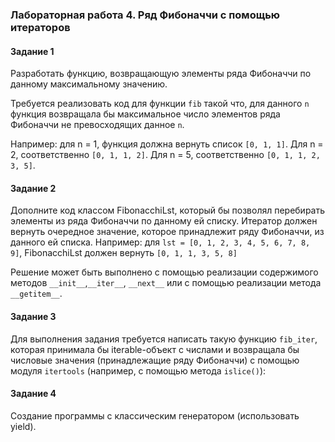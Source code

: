 ### Лабораторная работа 4. Ряд Фибоначчи с помощью итераторов

#### Задание 1

Разработать функцию, возвращающую элементы ряда Фибоначчи 
по данному максимальному значению.

Требуется реализовать код для функции `fib` такой что, 
для данного `n` функция возвращала бы максимальное число 
элементов ряда Фибоначчи не превосходящих данное `n`.

Например: для n = 1, функция должна вернуть 
список `[0, 1, 1]`. Для n = 2, соответственно 
`[0, 1, 1, 2]`. Для n = 5, соответственно `[0, 1, 1, 2, 3, 5]`.


#### Задание 2

Дополните код классом FibonacchiLst, который бы позволял 
перебирать элементы из ряда Фибоначчи по данному ей списку. 
Итератор должен вернуть очередное значение, которое 
принадлежит ряду Фибоначчи, из данного ей списка. 
Например: для `lst = [0, 1, 2, 3, 4, 5, 6, 7, 8, 9]`, 
FibonacchiLst должен вернуть `[0, 1, 1, 3, 5, 8]`

Решение может быть выполнено с помощью реализации 
содержимого методов `__init__`,`__iter__`, `__next__` или 
с помощью реализации метода `__getitem__`.


#### Задание 3

Для выполнения задания требуется написать такую функцию 
`fib_iter`, которая принимала бы iterable-объект 
с числами и возвращала бы числовые значения 
(принадлежащие ряду Фибоначчи) с помощью модуля 
`itertools` (например, с помощью метода `islice()`):


#### Задание 4
Создание программы с классическим генератором 
(использовать yield).